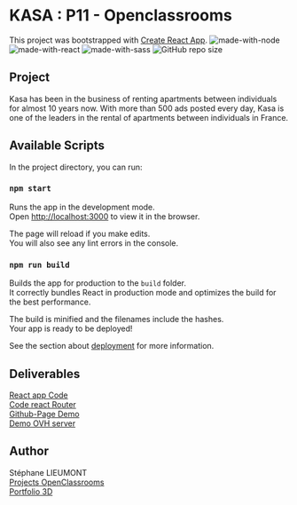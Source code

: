 # KASA : P11 - Openclassrooms
This project was bootstrapped with [Create React App](https://github.com/facebook/create-react-app).
![made-with-node](https://img.shields.io/badge/Node.js-43853D?style=for-the-badge&logo=node.js&logoColor=white) ![made-with-react](https://img.shields.io/badge/-ReactJs-61DAFB?style=for-the-badge&logo=react&logoColor=FFFFFF) ![made-with-sass](	https://img.shields.io/badge/Sass-CC6699?style=for-the-badge&logo=sass&logoColor=white) 
![GitHub repo size](https://img.shields.io/github/repo-size/StephaneLi/StephaneLieumont_11_10032022)  
## Project
Kasa has been in the business of renting apartments between individuals for almost 10 years now. With more than 500 ads posted every day, Kasa is one of the leaders in the rental of apartments between individuals in France.

## Available Scripts
In the project directory, you can run:

### `npm start`
Runs the app in the development mode.\
Open [http://localhost:3000](http://localhost:3000) to view it in the browser.

The page will reload if you make edits.\
You will also see any lint errors in the console.

### `npm run build`
Builds the app for production to the `build` folder.\
It correctly bundles React in production mode and optimizes the build for the best performance.

The build is minified and the filenames include the hashes.\
Your app is ready to be deployed!

See the section about [deployment](https://facebook.github.io/create-react-app/docs/deployment) for more information.

## Deliverables
[React app Code](https://github.com/StephaneLi/StephaneLieumont_11_10032022)  
[Code react Router](https://github.com/StephaneLi/StephaneLieumont_11_10032022/blob/main/src/index.tsx)  
[Github-Page Demo](https://stephaneli.github.io/StephaneLieumont_11_10032022/)  
[Demo OVH server](https://oc.sli-3d.fr/P11_Kasa/)  

##  Author

Stéphane LIEUMONT  
[Projects OpenClassrooms](https://oc.sli-3d.fr/)  
[Portfolio 3D](https://portfolio.sli-3d.fr/)  
